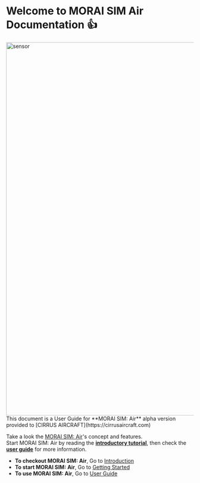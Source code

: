 # Welcome to MORAI SIM Air Documentation 👍

<img src="./img/intro2.png" style="width: 1000px; height: auto;" alt="sensor">
<Br>
This document is a User Guide for **MORAI SIM: Air** alpha version provided to [CIRRUS AIRCRAFT](https://cirrusaircraft.com)

Take a look the [MORAI SIM: Air]'s concept and features.  <br>
Start MORAI SIM: Air by reading the **[introductory tutorial]**, then check the **[user guide]** for more information.

[MORAI SIM: Air]: intro/morai-simair.md
[introductory tutorial]: getting-started/
[user guide]: user-guide/

<div class="text-center">
<ul>
  <li>
   <b>To checkout MORAI SIM: Air</b>, Go to <a href="intro/morai-simair" class="btn btn-primary" role="button">Introduction</a>
  </li>
  <li>
    <b>To start MORAI SIM: Air</b>, Go to <a href="getting-started/" class="btn btn-primary" role="button">Getting Started</a>
  </li>
  <li>
    <b>To use MORAI SIM: Air</b>, Go to <a href="user-guide/" class="btn btn-primary" role="button">User Guide</a>
  </li>
</ul>
</div>